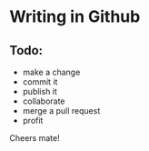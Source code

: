 # Writing in Github

## Todo:
- make a change
- commit it
- publish it
- collaborate
- merge a pull request
- profit


Cheers mate!
